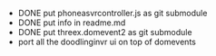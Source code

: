 - DONE put phoneasvrcontroller.js as git submodule
- DONE put info in readme.md
- DONE put threex.domevent2 as git submodule
- port all the doodlinginvr ui on top of domevents
